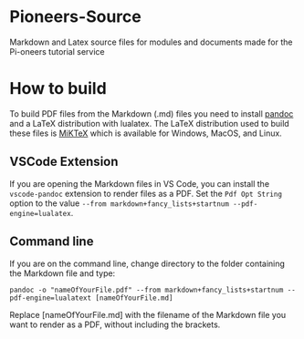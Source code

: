 # Pioneers-Source
Markdown and Latex source files for modules and documents made for the Pi-oneers tutorial service

# How to build
To build PDF files from the Markdown (.md) files you need to install [pandoc](https://pandoc.org/) and a LaTeX distribution with lualatex.
The LaTeX distribution used to build these files is [MiKTeX](https://miktex.org/) which is available for Windows, MacOS, and Linux.

## VSCode Extension
If you are opening the Markdown files in VS Code, you can install the `vscode-pandoc` extension to render files as a PDF. Set the `Pdf Opt String` option to the value
`--from markdown+fancy_lists+startnum --pdf-engine=lualatex`.

## Command line
If you are on the command line, change directory to the folder containing the Markdown file and type:
```
pandoc -o "nameOfYourFile.pdf" --from markdown+fancy_lists+startnum --pdf-engine=lualatext [nameOfYourFile.md]
```
Replace [nameOfYourFile.md] with the filename of the Markdown file you want to render as a PDF, without including the brackets.

